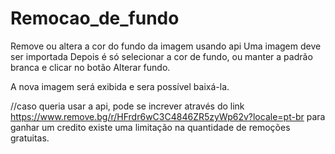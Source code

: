 # Remocao_de_fundo
Remove ou altera a cor do fundo da imagem usando api
Uma imagem deve ser importada
Depois é só selecionar a cor de fundo, ou manter a padrão branca e clicar no botão Alterar fundo.

A nova imagem será exibida e sera possível baixá-la.


//caso queria usar a api, pode se increver através do link https://www.remove.bg/r/HFrdr6wC3C4846ZR5zyWp62v?locale=pt-br para ganhar um credito
existe uma limitação na quantidade de remoções gratuitas.
